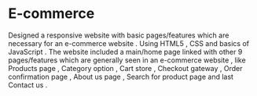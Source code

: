 # E-commerce
Designed a responsive website with basic pages/features which are necessary for an e-commerce website . Using HTML5 , CSS and basics of JavaScript . The website included a main/home page linked with other 9 pages/features which are generally seen in an e-commerce website , like Products page , Category option , Cart store , Checkout gateway , Order confirmation page , About us page , Search for product page and last Contact us . 
